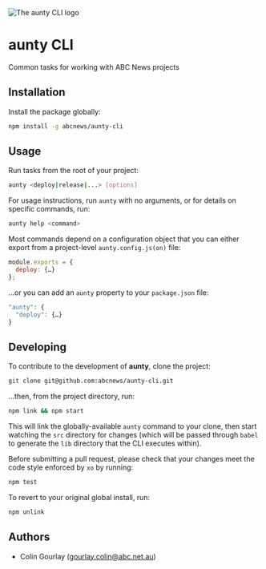 <img alt="The aunty CLI logo" style="max-width:100%" src="https://rawgit.com/abcnews/aunty-cli/master/assets/logo.svg">

# aunty CLI

Common tasks for working with ABC News projects

## Installation

Install the package globally:

```bash
npm install -g abcnews/aunty-cli
```

## Usage

Run tasks from the root of your project:

```bash
aunty <deploy|release|...> [options]
```

For usage instructions, run `aunty` with no arguments, or for details on specific commands, run:

```bash
aunty help <command>
```

Most commands depend on a configuration object that you can either export from a project-level `aunty.config.js(on)` file:

```js
module.exports = {
  deploy: {…}
};
```

...or you can add an `aunty` property to your `package.json` file:

```js
"aunty": {
  "deploy": {…}
}
```

## Developing

To contribute to the development of **aunty**, clone the project:

```bash
git clone git@github.com:abcnews/aunty-cli.git
```

...then, from the project directory, run:

```bash
npm link && npm start
```

This will link the globally-available `aunty` command to your clone, then start watching the `src` directory for changes (which will be passed through `babel` to generate the `lib` directory that the CLI executes within).

Before submitting a pull request, please check that your changes meet the code style enforced by `xo` by running:

```bash
npm test
```


To revert to your original global install, run:

```bash
npm unlink
```

## Authors

- Colin Gourlay ([gourlay.colin@abc.net.au](mailto:gourlay.colin@abc.net.au))
